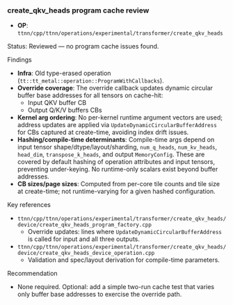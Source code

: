 ### create_qkv_heads program cache review

- **OP**: `ttnn/cpp/ttnn/operations/experimental/transformer/create_qkv_heads`

Status: Reviewed — no program cache issues found.

Findings
- **Infra**: Old type-erased operation (`tt::tt_metal::operation::ProgramWithCallbacks`).
- **Override coverage**: The override callback updates dynamic circular buffer base addresses for all tensors on cache-hit:
  - Input QKV buffer CB
  - Output Q/K/V buffers CBs
- **Kernel arg ordering**: No per-kernel runtime argument vectors are used; address updates are applied via `UpdateDynamicCircularBufferAddress` for CBs captured at create-time, avoiding index drift issues.
- **Hashing/compile-time determinants**: Compile-time args depend on input tensor shape/dtype/layout/sharding, `num_q_heads`, `num_kv_heads`, `head_dim`, `transpose_k_heads`, and output `MemoryConfig`. These are covered by default hashing of operation attributes and input tensors, preventing under-keying. No runtime-only scalars exist beyond buffer addresses.
- **CB sizes/page sizes**: Computed from per-core tile counts and tile size at create-time; not runtime-varying for a given hashed configuration.

Key references
- `ttnn/cpp/ttnn/operations/experimental/transformer/create_qkv_heads/device/create_qkv_heads_program_factory.cpp`
  - Override updates: lines where `UpdateDynamicCircularBufferAddress` is called for input and all three outputs.
- `ttnn/cpp/ttnn/operations/experimental/transformer/create_qkv_heads/device/create_qkv_heads_device_operation.cpp`
  - Validation and spec/layout derivation for compile-time parameters.

Recommendation
- None required. Optional: add a simple two-run cache test that varies only buffer base addresses to exercise the override path.
